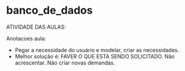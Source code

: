 # banco_de_dados

ATIVIDADE DAS AULAS:

Anotacoes aula:
- Pegar a necessidade do usuário e modelar, criar as necessidades. 
- Melhor solução é: FAVER O QUE ESTA SENDO SOLICITADO. Não acrescentar. Não criar novas demandas. 
